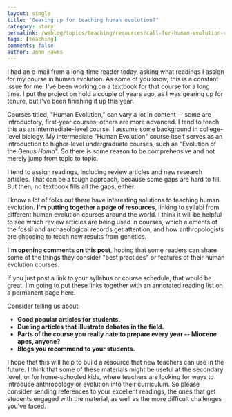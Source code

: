 ```yaml
---
layout: single 
title: "Gearing up for teaching human evolution?" 
category: story
permalink: /weblog/topics/teaching/resources/call-for-human-evolution-resources-2009.html
tags: [teaching] 
comments: false 
author: John Hawks 
---
```


I had an e-mail from a long-time reader today, asking what readings I assign for my course in human evolution. As some of you know, this is a constant issue for me. I've been working on a textbook for that course for a long time. I put the project on hold a couple of years ago, as I was gearing up for tenure, but I've been finishing it up this year. 

Courses titled, "Human Evolution," can vary a lot in content -- some are introductory, first-year courses; others are more advanced. I tend to teach this as an intermediate-level course. I assume some background in college-level biology. My intermediate "Human Evolution" course itself serves as an introduction to higher-level undergraduate courses, such as "Evolution of the Genus <i>Homo</i>". So there is some reason to be comprehensive and not merely jump from topic to topic. 

I tend to assign readings, including review articles and new research articles. That can be a tough approach, because some gaps are hard to fill. But then, no textbook fills all the gaps, either. 

I know a lot of folks out there have interesting solutions to teaching human evolution. <b>I'm putting together a page of resources</b>, linking to syllabi from different human evolution courses around the world. I think it will be helpful to see which review articles are being used in courses, which elements of the fossil and archaeological records get attention, and how anthropologists are choosing to teach new results from genetics. 

<b>I'm opening comments on this post</b>, hoping that some readers can share some of the things they consider "best practices" or features of their human evolution courses. 

If you just post a link to your syllabus or course schedule, that would be great. I'm going to put these links together with an annotated reading list on a permanent page here. 

Consider telling us about: 

<ul>

<li><b>Good popular articles for students.</b></li>

<li><b>Dueling articles that illustrate debates in the field.</b></li>

<li><b>Parts of the course you really hate to prepare every year -- Miocene apes, anyone?</b></li>

<li><b>Blogs you recommend to your students.</b></li>

</ul>

I hope that this will help to build a resource that new teachers can use in the future. I think that some of these materials might be useful at the secondary level, or for home-schooled kids, where teachers are looking for ways to introduce anthropology or evolution into their curriculum.  So please consider sending references to your excellent readings, the ones that get students engaged with the material, as well as the more difficult challenges you've faced. 




